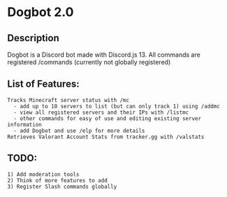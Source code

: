 # Dogbot 2.0

## Description
  Dogbot is a Discord bot made with Discord.js 13. All commands are registered /commands (currently not globally registered)
  
## List of Features:
    Tracks Minecraft server status with /mc
      - add up to 10 servers to list (but can only track 1) using /addmc
      - view all registered servers and their IPs with /listmc
      - other commands for easy of use and editing existing server information
      - add Dogbot and use /elp for more details
    Retrieves Valorant Account Stats from tracker.gg with /valstats

## TODO: 
    1) Add moderation tools
    2) Think of more features to add
    3) Register Slash commands globally
